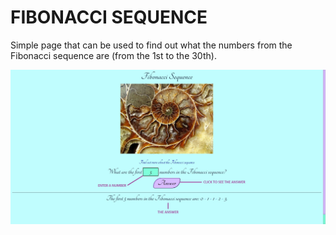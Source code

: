 # FIBONACCI SEQUENCE #

Simple page that can be used to find out what the numbers from the Fibonacci sequence are (from the 1st to the 30th).  

![Screenshot](ReadMe.jpg)